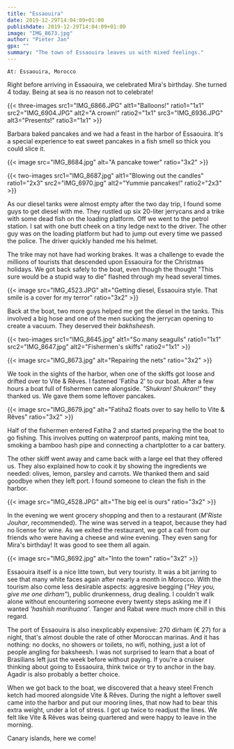 ```yaml
---
title: "Essaouira"
date: 2019-12-29T14:04:09+01:00
publishdate: 2019-12-29T14:04:09+01:00
image: "IMG_8673.jpg"
author: "Pieter Jan"
gpx: ""
summary: "The town of Essaouira leaves us with mixed feelings."
---
```


`At: Essaouira, Morocco`

Right before arriving in Essaouira, we celebrated Mira's birthday. She turned 4 today. Being at sea is no reason not to celebrate!

{{< three-images src1="IMG_6866.JPG" alt1="Balloons!" ratio1="1x1" src2="IMG_6904.JPG" alt2="A crown!" ratio2="1x1" src3="IMG_6936.JPG" alt3="Presents!" ratio3="1x1" >}}

Barbara baked pancakes and we had a feast in the harbor of Essaouira. It's a special experience to eat sweet pancakes in a fish smell so thick you could slice it.

{{< image src="IMG_8684.jpg" alt="A pancake tower" ratio="3x2" >}}

{{< two-images src1="IMG_8687.jpg" alt1="Blowing out the candles" ratio1="2x3" src2="IMG_6970.jpg" alt2="Yummie pancakes!" ratio2="2x3" >}}

As our diesel tanks were almost empty after the two day trip, I found some guys to get diesel with me. They rustled up six 20-liter jerrycans and a trike with some dead fish on the loading platform. Off we went to the petrol station. I sat with one butt cheek on a tiny ledge next to the driver. The other guy was on the loading platform but had to jump out every time we passed the police. The driver quickly handed me his helmet.

The trike may not have had working brakes. It was a challenge to evade the millions of tourists that descended upon Essaouira for the Christmas holidays. We got back safely to the boat, even though the thought "This sure would be a stupid way to die" flashed through my head several times.

{{< image src="IMG_4523.JPG" alt="Getting diesel, Essaouira style. That smile is a cover for my terror" ratio="3x2" >}}

Back at the boat, two more guys helped me get the diesel in the tanks. This involved a big hose and one of the men sucking the jerrycan opening to create a vacuum. They deserved their _bakhsheesh_.

{{< two-images src1="IMG_8645.jpg" alt1="So many seagulls" ratio1="1x1" src2="IMG_8647.jpg" alt2="Fishermen's skiffs" ratio2="1x1" >}}

{{< image src="IMG_8673.jpg" alt="Repairing the nets" ratio="3x2" >}}

We took in the sights of the harbor, when one of the skiffs got loose and drifted over to Vite & Rêves. I fastened 'Fatiha 2' to our boat. After a few hours a boat full of fishermen came alongside. _"Shukran! Shukran!"_ they thanked us. We gave them some leftover pancakes.

{{< image src="IMG_8679.jpg" alt="Fatiha2 floats over to say hello to Vite & Rêves" ratio="3x2" >}}

Half of the fishermen entered Fatiha 2 and started preparing the the boat to go fishing. This involves putting on waterproof pants, making mint tea, smoking a bamboo hash pipe and connecting a chartplotter to a car battery.

The other skiff went away and came back with a large eel that they offered us. They also explained how to cook it by showing the ingredients we needed: olives, lemon, parsley and carrots. We thanked them and said goodbye when they left port. I found someone to clean the fish in the harbor.

{{< image src="IMG_4528.JPG" alt="The big eel is ours" ratio="3x2" >}}

In the evening we went grocery shopping and then to a restaurant (_M'Riste Jouhar_, recommended). The wine was served in a teapot, because they had no license for wine. As we exited the restaurant, we got a call from our friends who were having a cheese and wine evening. They even sang for Mira's birthday! It was good to see them all again.

{{< image src="IMG_8692.jpg" alt="Into the town" ratio="3x2" >}}

Essaouira itself is a nice litte town, but very touristy. It was a bit jarring to see that many white faces again after nearly a month in Morocco. With the tourism also come less desirable aspects: aggresive begging (_"Hey you, give me one dirham"_), public drunkenness, drug dealing. I couldn't walk alone without encountering someone every twenty steps asking me if I wanted _'hashish marihuana'_. Tanger and Rabat were much more chill in this regard.

The port of Essaouira is also inexplicably expensive: 270 dirham (€ 27) for a night, that's almost double the rate of other Moroccan marinas. And it has nothing: no docks, no showers or toilets, no wifi, nothing, just a lot of people angling for baksheesh. I was not surprised to learn that a boat of Brasilians left just the week before without paying. If you're a cruiser thinking about going to Essaouira, think twice or try to anchor in the bay. Agadir is also probably a better choice.

When we got back to the boat, we discovered that a heavy steel French ketch had moored alongside Vite & Rêves. During the night a leftover swell came into the harbor and put our mooring lines, that now had to bear this extra weight, under a lot of stress. I got up twice to readjust the lines. We felt like Vite & Rêves was being quartered and were happy to leave in the morning.

Canary islands, here we come!

